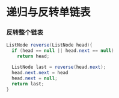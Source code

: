 # 递归与反转单链表



### 反转整个链表

```java
ListNode reverse(ListNode head){
  if (head == null || head.next == null)
    return head;

  ListNode last = reverse(head.next);
  head.next.next = head
  head.next = null;
  return last;
}
```

